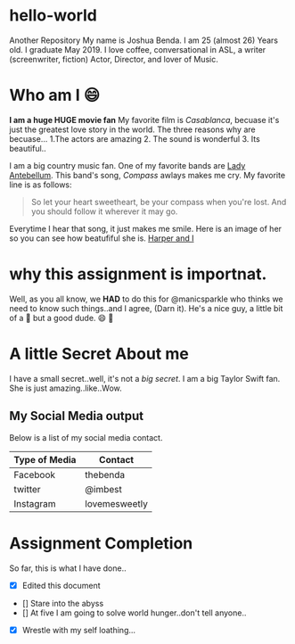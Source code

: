 # hello-world
Another Repository
My name is Joshua Benda. I am 25 (almost 26) Years old. I graduate May 2019.
I love coffee, conversational in ASL, a writer (screenwriter, fiction) Actor, Director, and lover of Music. 

# Who am I :smile:

**I am a huge HUGE movie fan** My favorite film is *Casablanca*, becuase it's just the greatest love story in the world. The three reasons why are becuase...
1.The actors are amazing
2. The sound is wonderful
3. Its beautiful..

I am a big country music fan. One of my favorite bands are [Lady Antebellum](https://www.ladyantebellum.com/). This band's song, *Compass* awlays makes me cry. My favorite line is as follows: 
>So let your heart sweetheart, be your compass when you're lost.
>And you should follow it wherever it may go.  

Everytime I hear that song, it just makes me smile.  Here is an image of her so you can see how beatufiful she is. 
[Harper and I](https://www.facebook.com/photo.php?fbid=10214873012878610&set=picfp.1225727617&type=3&theater"target="_blank")


# why this assignment is importnat. 
Well, as you all know, we **HAD** to do this for @manicsparkle who thinks we need to know such things..and I agree, (Darn it). 
He's a nice guy, a little bit of a 🧙 but a good dude. :smile: :metal: 

# A little Secret About me

I have a small secret..well, it's not a *big secret*. I am a big Taylor Swift fan. She is just amazing..like..Wow. 


## My Social Media output
Below is a list of my social media contact.

Type of Media | Contact
------------- | -------
Facebook | thebenda
twitter | @imbest
Instagram | lovemesweetly

# Assignment Completion 
So far, this is what I have done..
- [X] Edited this document
- [] Stare into the abyss
- [] At five I am going to solve world hunger..don't tell anyone..
- [x] Wrestle with my self loathing...

